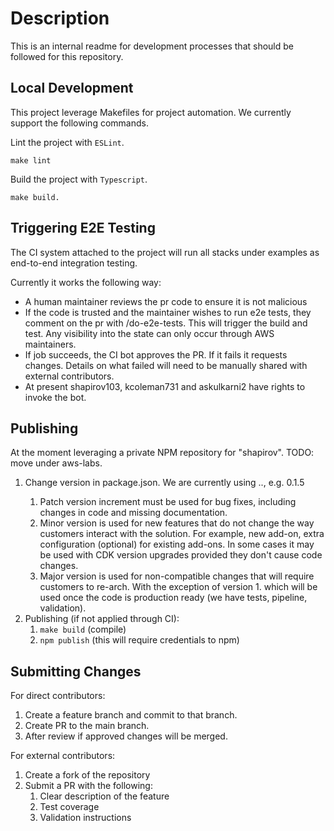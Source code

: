 # Description

This is an internal readme for development processes that should be followed for this repository.

## Local Development

This project leverage Makefiles for project automation. We currently support the following commands.

Lint the project with `ESLint`. 

```
make lint
```

Build the project with `Typescript`. 

```
make build.
```

## Triggering E2E Testing

The CI system attached to the project will run all stacks under examples as end-to-end integration testing. 

Currently it works the following way:

- A human maintainer reviews the pr code to ensure it is not malicious 
- If the code is trusted and the maintainer wishes to run e2e tests, they comment on the pr with /do-e2e-tests. This will trigger the build and test. Any visibility into the state can only occur through AWS maintainers.
- If job succeeds, the CI bot approves the PR. If it fails it requests changes. Details on what failed will need to be manually shared with external contributors.
- At present shapirov103, kcoleman731 and askulkarni2 have rights to invoke the bot. 

## Publishing

At the moment leveraging a private NPM repository for "shapirov". TODO: move under aws-labs.

1. Change version in package.json. We are currently using <major>.<minor>.<patch>, e.g. 0.1.5
   1. Patch version increment must be used for bug fixes, including changes in code and missing documentation.
   2. Minor version is used for new features that do not change the way customers interact with the solution. For example, new add-on, extra configuration (optional) for existing add-ons. In some cases it may be used with CDK version upgrades provided they don't cause code changes.
   3. Major version is used for non-compatible changes that will require customers to re-arch. With the exception of version 1. which will be used once the code is production ready (we have tests, pipeline, validation).
2. Publishing (if not applied through CI):
   1. `make build` (compile)
   2. `npm publish` (this will require credentials to npm)
   
## Submitting Changes

For   direct contributors:
1. Create a feature branch and commit to that branch.
2. Create PR to the main branch. 
3. After review if approved changes will be merged.

For external contributors:
1. Create a fork of the repository
2. Submit a PR with the following:
   1. Clear description of the feature
   2. Test coverage
   3. Validation instructions
   
